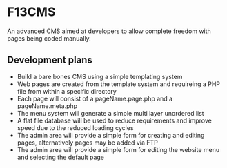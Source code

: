 # F13CMS
An advanced CMS aimed at developers to allow complete freedom with pages being coded manually.

## Development plans
* Build a bare bones CMS using a simple templating system
* Web pages are created from the template system and requireing a PHP file from within a specific directory
* Each page will consist of a pageName.page.php and a pageName.meta.php
* The menu system will generate a simple multi layer unordered list
* A flat file database will be used to reduce requirements and improve speed due to the reduced loading cycles
* The admin area will provide a simple form for creating and editing pages, alternatively pages may be added via FTP
* The admin area will provide a simple form for editing the website menu and selecting the default page

